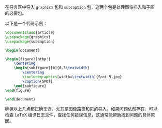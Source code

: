 在导言区中导入 `graphicx` 包和 `subcaption` 包，这两个包是处理图像插入和子图的必要包。

以下是一个代码示例：

```latex
\documentclass{article}
\usepackage{graphicx}
\usepackage{subcaption}

\begin{document}

\begin{figure}[htbp!]
    \centering
    \begin{subfigure}[b]{0.5\textwidth}
        \centering
        \includegraphics[width=\textwidth]{Spot-5.jpg}
        \caption{SPOT}
    \end{subfigure}
\end{figure}

\end{document}
```

确保以上几点都正确无误，尤其是图像路径和包的导入。如果问题依然存在，可以检查 LaTeX 编译日志文件，查找任何错误信息，这通常能帮助找到问题的具体原因。